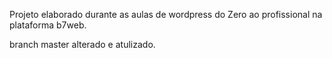 Projeto elaborado durante as aulas de wordpress do Zero ao profissional na plataforma b7web.

branch master alterado e atulizado.
